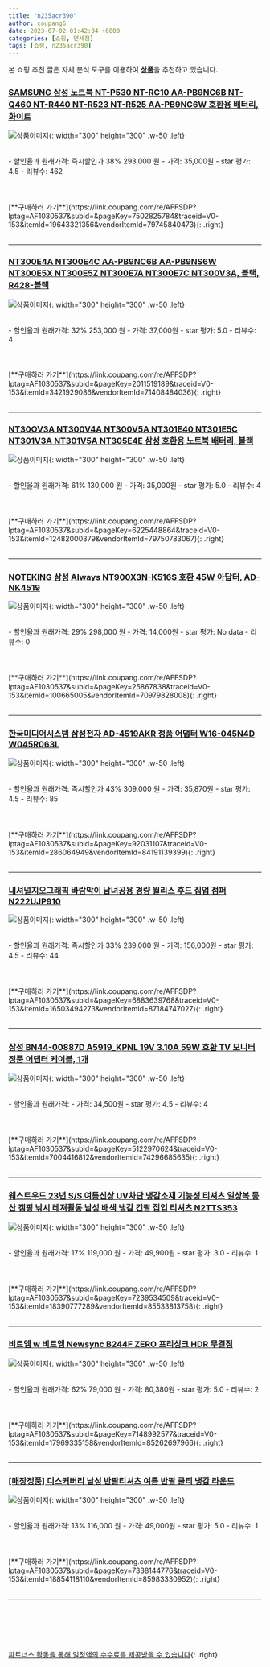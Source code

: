 ```yaml
---
title: "n235acr390"
author: coupang6
date: 2023-07-02 01:42:04 +0800
categories: [쇼핑, 면세점]
tags: [쇼핑, n235acr390]
---
```


본 쇼핑 추천 글은 자체 분석 도구를 이용하여 [**상품**](https://link.coupang.com/a/bao1ui)을 추천하고 있습니다.

### [SAMSUNG 삼성 노트북 NT-P530 NT-RC10 AA-PB9NC6B NT-Q460 NT-R440 NT-R523 NT-R525 AA-PB9NC6W 호환용 배터리, 화이트](https://link.coupang.com/re/AFFSDP?lptag=AF1030537&subid=&pageKey=7502825784&traceid=V0-153&itemId=19643321356&vendorItemId=79745840473)

![상품이미지](https://thumbnail10.coupangcdn.com/thumbnails/remote/230x230ex/image/vendor_inventory/d192/d5f7da2e19cf2d5b556d6158e6493ec4df84e356995a7c31a7631a877151.jpg){: width="300" height="300" .w-50 .left}


<br>
- 할인율과 원래가격: 즉시할인가 38%  293,000   원
- 가격: 35,000원
- star 평가: 4.5
- 리뷰수: 462
<br>
<br>
<br>
<br>
[**구매하러 가기**](https://link.coupang.com/re/AFFSDP?lptag=AF1030537&subid=&pageKey=7502825784&traceid=V0-153&itemId=19643321356&vendorItemId=79745840473){: .right}
<br>
<br>

---

### [NT300E4A NT300E4C AA-PB9NC6B AA-PB9NS6W NT300E5X NT300E5Z NT300E7A NT300E7C NT300V3A, 블랙, R428-블랙](https://link.coupang.com/re/AFFSDP?lptag=AF1030537&subid=&pageKey=2011519189&traceid=V0-153&itemId=3421929086&vendorItemId=71408484036)

![상품이미지](https://thumbnail10.coupangcdn.com/thumbnails/remote/230x230ex/image/vendor_inventory/60c4/2bc24627efd5901bc578e9dd93ca02757c1907d936bc1d2975322d2e2388.png){: width="300" height="300" .w-50 .left}


<br>
- 할인율과 원래가격: 32%  253,000   원
- 가격: 37,000원
- star 평가: 5.0
- 리뷰수: 4
<br>
<br>
<br>
<br>
[**구매하러 가기**](https://link.coupang.com/re/AFFSDP?lptag=AF1030537&subid=&pageKey=2011519189&traceid=V0-153&itemId=3421929086&vendorItemId=71408484036){: .right}
<br>
<br>

---

### [NT30OV3A NT300V4A NT300V5A NT301E40 NT301E5C NT301V3A NT301V5A NT305E4E 삼성 호환용 노트북 배터리, 블랙](https://link.coupang.com/re/AFFSDP?lptag=AF1030537&subid=&pageKey=6225448864&traceid=V0-153&itemId=12482000379&vendorItemId=79750783067)

![상품이미지](https://thumbnail7.coupangcdn.com/thumbnails/remote/230x230ex/image/vendor_inventory/2d29/7650818321a82a385143e0fbcec9b6bd1130447025750a9fbd134d6778a2.png){: width="300" height="300" .w-50 .left}


<br>
- 할인율과 원래가격: 61%  130,000   원
- 가격: 35,000원
- star 평가: 5.0
- 리뷰수: 4
<br>
<br>
<br>
<br>
[**구매하러 가기**](https://link.coupang.com/re/AFFSDP?lptag=AF1030537&subid=&pageKey=6225448864&traceid=V0-153&itemId=12482000379&vendorItemId=79750783067){: .right}
<br>
<br>

---

### [NOTEKING 삼성 Always NT900X3N-K516S 호환 45W 아답터, AD-NK4519](https://link.coupang.com/re/AFFSDP?lptag=AF1030537&subid=&pageKey=25867838&traceid=V0-153&itemId=100665005&vendorItemId=70979828008)

![상품이미지](https://thumbnail7.coupangcdn.com/thumbnails/remote/230x230ex/image/retail/images/2020/06/12/12/8/e01c2f36-e5cc-42de-81fb-de4b8b5f5fbe.jpg){: width="300" height="300" .w-50 .left}


<br>
- 할인율과 원래가격: 29%  298,000   원
- 가격: 14,000원
- star 평가: No data
- 리뷰수: 0
<br>
<br>
<br>
<br>
[**구매하러 가기**](https://link.coupang.com/re/AFFSDP?lptag=AF1030537&subid=&pageKey=25867838&traceid=V0-153&itemId=100665005&vendorItemId=70979828008){: .right}
<br>
<br>

---

### [한국미디어시스템 삼성전자 AD-4519AKR 정품 어댑터 W16-045N4D W045R063L](https://link.coupang.com/re/AFFSDP?lptag=AF1030537&subid=&pageKey=92031107&traceid=V0-153&itemId=286064949&vendorItemId=84191139399)

![상품이미지](https://thumbnail10.coupangcdn.com/thumbnails/remote/230x230ex/image/vendor_inventory/38d8/e5387258596991b2aba75ee4d541c628640d59fe01178e321f435d078082.jpg){: width="300" height="300" .w-50 .left}


<br>
- 할인율과 원래가격: 즉시할인가 43%  309,000   원
- 가격: 35,870원
- star 평가: 4.5
- 리뷰수: 85
<br>
<br>
<br>
<br>
[**구매하러 가기**](https://link.coupang.com/re/AFFSDP?lptag=AF1030537&subid=&pageKey=92031107&traceid=V0-153&itemId=286064949&vendorItemId=84191139399){: .right}
<br>
<br>

---

### [내셔널지오그래픽 바람막이 남녀공용 경량 월리스 후드 집업 점퍼 N222UJP910](https://link.coupang.com/re/AFFSDP?lptag=AF1030537&subid=&pageKey=6883639768&traceid=V0-153&itemId=16503494273&vendorItemId=87184747027)

![상품이미지](https://thumbnail8.coupangcdn.com/thumbnails/remote/230x230ex/image/vendor_inventory/d451/5623a2c2c2f356152fedfcd4a52674b97056d929835d11d761c706b8f2dc.jpg){: width="300" height="300" .w-50 .left}


<br>
- 할인율과 원래가격: 즉시할인가 33%  239,000   원
- 가격: 156,000원
- star 평가: 4.5
- 리뷰수: 44
<br>
<br>
<br>
<br>
[**구매하러 가기**](https://link.coupang.com/re/AFFSDP?lptag=AF1030537&subid=&pageKey=6883639768&traceid=V0-153&itemId=16503494273&vendorItemId=87184747027){: .right}
<br>
<br>

---

### [삼성 BN44-00887D A5919_KPNL 19V 3.10A 59W 호환 TV 모니터 정품 어댑터 케이블, 1개](https://link.coupang.com/re/AFFSDP?lptag=AF1030537&subid=&pageKey=5122970624&traceid=V0-153&itemId=7004416812&vendorItemId=74296685635)

![상품이미지](https://thumbnail9.coupangcdn.com/thumbnails/remote/230x230ex/image/vendor_inventory/6379/4edc6261c94507af94c7ea5bbc17d2a57d2a23d8bca6e706215b840a4e39.jpg){: width="300" height="300" .w-50 .left}


<br>
- 할인율과 원래가격: 
- 가격: 34,500원
- star 평가: 4.5
- 리뷰수: 4
<br>
<br>
<br>
<br>
[**구매하러 가기**](https://link.coupang.com/re/AFFSDP?lptag=AF1030537&subid=&pageKey=5122970624&traceid=V0-153&itemId=7004416812&vendorItemId=74296685635){: .right}
<br>
<br>

---

### [웨스트우드 23년 S/S 여름신상 UV차단 냉감소재 기능성 티셔츠 일상복 등산 캠핑 낚시 레져활동 남성 배색 냉감 긴팔 집업 티셔츠 N2TTS353](https://link.coupang.com/re/AFFSDP?lptag=AF1030537&subid=&pageKey=7239534509&traceid=V0-153&itemId=18390777289&vendorItemId=85533813758)

![상품이미지](https://thumbnail8.coupangcdn.com/thumbnails/remote/230x230ex/image/vendor_inventory/8deb/f6d6cfde9734e6922c4d490cd8de1269ceb6adb106e3723dbee815bcccf8.png){: width="300" height="300" .w-50 .left}


<br>
- 할인율과 원래가격: 17%  119,000   원
- 가격: 49,900원
- star 평가: 3.0
- 리뷰수: 1
<br>
<br>
<br>
<br>
[**구매하러 가기**](https://link.coupang.com/re/AFFSDP?lptag=AF1030537&subid=&pageKey=7239534509&traceid=V0-153&itemId=18390777289&vendorItemId=85533813758){: .right}
<br>
<br>

---

### [비트엠 w 비트엠 Newsync B244F ZERO 프리싱크 HDR 무결점](https://link.coupang.com/re/AFFSDP?lptag=AF1030537&subid=&pageKey=7148992577&traceid=V0-153&itemId=17969335158&vendorItemId=85262697966)

![상품이미지](https://thumbnail7.coupangcdn.com/thumbnails/remote/230x230ex/image/vendor_inventory/9794/4724a4922f2ef3006c1661c768b854259f0482cbd491de3950dede4e6914.jpg){: width="300" height="300" .w-50 .left}


<br>
- 할인율과 원래가격: 62%  79,000   원
- 가격: 80,380원
- star 평가: 5.0
- 리뷰수: 2
<br>
<br>
<br>
<br>
[**구매하러 가기**](https://link.coupang.com/re/AFFSDP?lptag=AF1030537&subid=&pageKey=7148992577&traceid=V0-153&itemId=17969335158&vendorItemId=85262697966){: .right}
<br>
<br>

---

### [[매장정품] 디스커버리 남성 반팔티셔츠 여름 반팔 쿨티 냉감 라운드](https://link.coupang.com/re/AFFSDP?lptag=AF1030537&subid=&pageKey=7338144776&traceid=V0-153&itemId=18854118110&vendorItemId=85983330952)

![상품이미지](https://thumbnail8.coupangcdn.com/thumbnails/remote/230x230ex/image/vendor_inventory/8e21/23b8324f71fc38ba332c44958a2489144ace1423955019887d225bb84bd9.png){: width="300" height="300" .w-50 .left}


<br>
- 할인율과 원래가격: 13%  116,000   원
- 가격: 49,000원
- star 평가: 5.0
- 리뷰수: 1
<br>
<br>
<br>
<br>
[**구매하러 가기**](https://link.coupang.com/re/AFFSDP?lptag=AF1030537&subid=&pageKey=7338144776&traceid=V0-153&itemId=18854118110&vendorItemId=85983330952){: .right}
<br>
<br>

---
<br><br><br><br><br> [파트너스 활동을 통해 일정액의 수수료를 제공받을 수 있습니다](https://link.coupang.com/a/bao1ui){: .right}